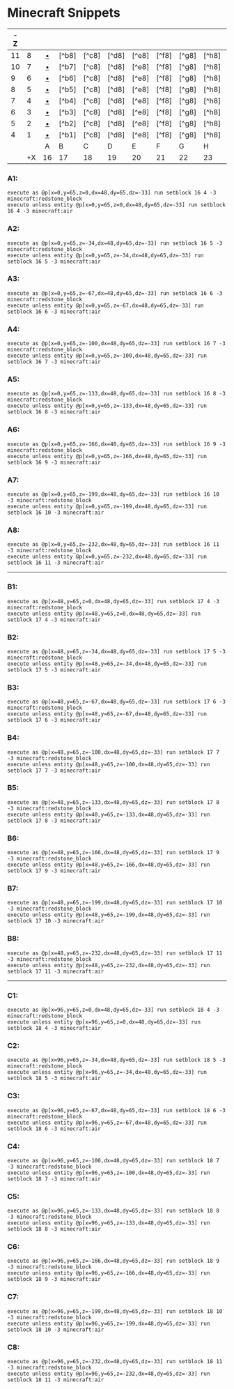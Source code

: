 # Minecraft Snippets
|-Z||||||||||||||||||
|---|---|:---:|---|---|---|---|---|---|---|---|---|---|---|---|---|---|---|
|11|8|[•](#a8)|[^b8]|[^c8]|[^d8]|[^e8]|[^f8]|[^g8]|[^h8]|[^i8]|[^j8]|[^k8]|[^l8]|[^m8]|[^n8]|[^o8]|[^p8]|
|10|7|[•](#a7)|[^b7]|[^c8]|[^d8]|[^e8]|[^f8]|[^g8]|[^h8]|[^i8]|[^j8]|[^k8]|[^l8]|[^m8]|[^n8]|[^o8]|[^p8]|
|9 |6|[•](#a6)|[^b6]|[^c8]|[^d8]|[^e8]|[^f8]|[^g8]|[^h8]|[^i8]|[^j8]|[^k8]|[^l8]|[^m8]|[^n8]|[^o8]|[^p8]|
|8 |5|[•](#a5)|[^b5]|[^c8]|[^d8]|[^e8]|[^f8]|[^g8]|[^h8]|[^i8]|[^j8]|[^k8]|[^l8]|[^m8]|[^n8]|[^o8]|[^p8]|
|7 |4|[•](#a4)|[^b4]|[^c8]|[^d8]|[^e8]|[^f8]|[^g8]|[^h8]|[^i8]|[^j8]|[^k8]|[^l8]|[^m8]|[^n8]|[^o8]|[^p8]|
|6 |3|[•](#a3)|[^b3]|[^c8]|[^d8]|[^e8]|[^f8]|[^g8]|[^h8]|[^i8]|[^j8]|[^k8]|[^l8]|[^m8]|[^n8]|[^o8]|[^p8]|
|5 |2|[•](#a2)|[^b2]|[^c8]|[^d8]|[^e8]|[^f8]|[^g8]|[^h8]|[^i8]|[^j8]|[^k8]|[^l8]|[^m8]|[^n8]|[^o8]|[^p8]|
|4 |1|[•](#a1)|[^b1]|[^c8]|[^d8]|[^e8]|[^f8]|[^g8]|[^h8]|[^i8]|[^j8]|[^k8]|[^l8]|[^m8]|[^n8]|[^o8]|[^p8]|
|  | |A|B|C|D|E|F|G|H|I|J|K|L|M|N|O|P|
|  |+X|16|17|18|19|20|21|22|23|24|25|26|27|28|29|30|31|


<h3 name="a1">A1:</h3>

    execute as @p[x=0,y=65,z=0,dx=48,dy=65,dz=-33] run setblock 16 4 -3 minecraft:redstone_block
    execute unless entity @p[x=0,y=65,z=0,dx=48,dy=65,dz=-33] run setblock 16 4 -3 minecraft:air

<h3 name="a2">A2:</h3>

    execute as @p[x=0,y=65,z=-34,dx=48,dy=65,dz=-33] run setblock 16 5 -3 minecraft:redstone_block
    execute unless entity @p[x=0,y=65,z=-34,dx=48,dy=65,dz=-33] run setblock 16 5 -3 minecraft:air

<h3 name="a3">A3:</h3>

    execute as @p[x=0,y=65,z=-67,dx=48,dy=65,dz=-33] run setblock 16 6 -3 minecraft:redstone_block
    execute unless entity @p[x=0,y=65,z=-67,dx=48,dy=65,dz=-33] run setblock 16 6 -3 minecraft:air

<h3 name="a4">A4:</h3>

    execute as @p[x=0,y=65,z=-100,dx=48,dy=65,dz=-33] run setblock 16 7 -3 minecraft:redstone_block
    execute unless entity @p[x=0,y=65,z=-100,dx=48,dy=65,dz=-33] run setblock 16 7 -3 minecraft:air

<h3 name="a5">A5:</h3>

    execute as @p[x=0,y=65,z=-133,dx=48,dy=65,dz=-33] run setblock 16 8 -3 minecraft:redstone_block
    execute unless entity @p[x=0,y=65,z=-133,dx=48,dy=65,dz=-33] run setblock 16 8 -3 minecraft:air

<h3 name="a6">A6:</h3>

    execute as @p[x=0,y=65,z=-166,dx=48,dy=65,dz=-33] run setblock 16 9 -3 minecraft:redstone_block
    execute unless entity @p[x=0,y=65,z=-166,dx=48,dy=65,dz=-33] run setblock 16 9 -3 minecraft:air

<h3 name="a7">A7:</h3>

    execute as @p[x=0,y=65,z=-199,dx=48,dy=65,dz=-33] run setblock 16 10 -3 minecraft:redstone_block
    execute unless entity @p[x=0,y=65,z=-199,dx=48,dy=65,dz=-33] run setblock 16 10 -3 minecraft:air

<h3 name="a8">A8:</h3>

    execute as @p[x=0,y=65,z=-232,dx=48,dy=65,dz=-33] run setblock 16 11 -3 minecraft:redstone_block
    execute unless entity @p[x=0,y=65,z=-232,dx=48,dy=65,dz=-33] run setblock 16 11 -3 minecraft:air

----

<h3 name="b1">B1:</h3>

    execute as @p[x=48,y=65,z=0,dx=48,dy=65,dz=-33] run setblock 17 4 -3 minecraft:redstone_block
    execute unless entity @p[x=48,y=65,z=0,dx=48,dy=65,dz=-33] run setblock 17 4 -3 minecraft:air

<h3 name="b2">B2:</h3>

    execute as @p[x=48,y=65,z=-34,dx=48,dy=65,dz=-33] run setblock 17 5 -3 minecraft:redstone_block
    execute unless entity @p[x=48,y=65,z=-34,dx=48,dy=65,dz=-33] run setblock 17 5 -3 minecraft:air

<h3 name="b3">B3:</h3>

    execute as @p[x=48,y=65,z=-67,dx=48,dy=65,dz=-33] run setblock 17 6 -3 minecraft:redstone_block
    execute unless entity @p[x=48,y=65,z=-67,dx=48,dy=65,dz=-33] run setblock 17 6 -3 minecraft:air

<h3 name="b4">B4:</h3>

    execute as @p[x=48,y=65,z=-100,dx=48,dy=65,dz=-33] run setblock 17 7 -3 minecraft:redstone_block
    execute unless entity @p[x=48,y=65,z=-100,dx=48,dy=65,dz=-33] run setblock 17 7 -3 minecraft:air

<h3 name="b5">B5:</h3>

    execute as @p[x=48,y=65,z=-133,dx=48,dy=65,dz=-33] run setblock 17 8 -3 minecraft:redstone_block
    execute unless entity @p[x=48,y=65,z=-133,dx=48,dy=65,dz=-33] run setblock 17 8 -3 minecraft:air

<h3 name="b6">B6:</h3>

    execute as @p[x=48,y=65,z=-166,dx=48,dy=65,dz=-33] run setblock 17 9 -3 minecraft:redstone_block
    execute unless entity @p[x=48,y=65,z=-166,dx=48,dy=65,dz=-33] run setblock 17 9 -3 minecraft:air

<h3 name="b7">B7:</h3>

    execute as @p[x=48,y=65,z=-199,dx=48,dy=65,dz=-33] run setblock 17 10 -3 minecraft:redstone_block
    execute unless entity @p[x=48,y=65,z=-199,dx=48,dy=65,dz=-33] run setblock 17 10 -3 minecraft:air

<h3 name="b8">B8:</h3>

    execute as @p[x=48,y=65,z=-232,dx=48,dy=65,dz=-33] run setblock 17 11 -3 minecraft:redstone_block
    execute unless entity @p[x=48,y=65,z=-232,dx=48,dy=65,dz=-33] run setblock 17 11 -3 minecraft:air

----

<h3 name="c1">C1:</h3>

    execute as @p[x=96,y=65,z=0,dx=48,dy=65,dz=-33] run setblock 18 4 -3 minecraft:redstone_block
    execute unless entity @p[x=96,y=65,z=0,dx=48,dy=65,dz=-33] run setblock 18 4 -3 minecraft:air

<h3 name="c2">C2:</h3>

    execute as @p[x=96,y=65,z=-34,dx=48,dy=65,dz=-33] run setblock 18 5 -3 minecraft:redstone_block
    execute unless entity @p[x=96,y=65,z=-34,dx=48,dy=65,dz=-33] run setblock 18 5 -3 minecraft:air

<h3 name="c3">C3:</h3>

    execute as @p[x=96,y=65,z=-67,dx=48,dy=65,dz=-33] run setblock 18 6 -3 minecraft:redstone_block
    execute unless entity @p[x=96,y=65,z=-67,dx=48,dy=65,dz=-33] run setblock 18 6 -3 minecraft:air

<h3 name="c4">C4:</h3>

    execute as @p[x=96,y=65,z=-100,dx=48,dy=65,dz=-33] run setblock 18 7 -3 minecraft:redstone_block
    execute unless entity @p[x=96,y=65,z=-100,dx=48,dy=65,dz=-33] run setblock 18 7 -3 minecraft:air

<h3 name="c5">C5:</h3>

    execute as @p[x=96,y=65,z=-133,dx=48,dy=65,dz=-33] run setblock 18 8 -3 minecraft:redstone_block
    execute unless entity @p[x=96,y=65,z=-133,dx=48,dy=65,dz=-33] run setblock 18 8 -3 minecraft:air

<h3 name="c6">C6:</h3>

    execute as @p[x=96,y=65,z=-166,dx=48,dy=65,dz=-33] run setblock 18 9 -3 minecraft:redstone_block
    execute unless entity @p[x=96,y=65,z=-166,dx=48,dy=65,dz=-33] run setblock 18 9 -3 minecraft:air

<h3 name="c7">C7:</h3>

    execute as @p[x=96,y=65,z=-199,dx=48,dy=65,dz=-33] run setblock 18 10 -3 minecraft:redstone_block
    execute unless entity @p[x=96,y=65,z=-199,dx=48,dy=65,dz=-33] run setblock 18 10 -3 minecraft:air

<h3 name="c8">C8:</h3>

    execute as @p[x=96,y=65,z=-232,dx=48,dy=65,dz=-33] run setblock 18 11 -3 minecraft:redstone_block
    execute unless entity @p[x=96,y=65,z=-232,dx=48,dy=65,dz=-33] run setblock 18 11 -3 minecraft:air